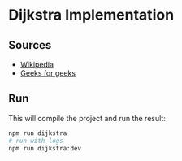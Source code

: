 # Dijkstra Implementation

## Sources

- [Wikipedia](https://en.wikipedia.org/wiki/Dijkstra%27s_algorithm)
- [Geeks for geeks](https://www.geeksforgeeks.org/dijkstras-shortest-path-algorithm-greedy-algo-7/)

## Run

This will compile the project and run the result:

```bash
npm run dijkstra
# run with logs
npm run dijkstra:dev
```
